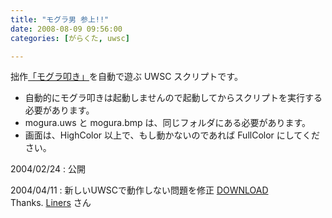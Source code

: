 ```yaml
---
title: "モグラ男 参上!!"
date: 2008-08-09 09:56:00
categories: [がらくた, uwsc]

---
```


拙作[「モグラ叩き」][1]を自動で遊ぶ UWSC スクリプトです。
  


 [1]: /blog/categories/%E3%82%BD%E3%83%95%E3%83%88#mogura

  * 自動的にモグラ叩きは起動しませんので起動してからスクリプトを実行する必要があります。
  * mogura.uws と mogura.bmp は、同じフォルダにある必要があります。
  * 画面は、HighColor 以上で、もし動かないのであれば FullColor にしてください。

2004/02/24
: 公開

2004/04/11
: 新しいUWSCで動作しない問題を修正 <a href="/files/mogura.lzh">DOWNLOAD</a><br /> Thanks. <a href="http://www.nagomi-jp.net/~liners/" class="extlink">Liners</a> さん
